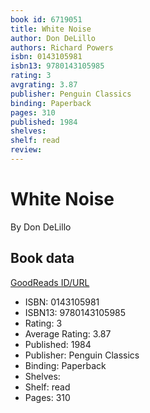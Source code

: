 ```yaml
---
book id: 6719051
title: White Noise
author: Don DeLillo
authors: Richard Powers
isbn: 0143105981
isbn13: 9780143105985
rating: 3
avgrating: 3.87
publisher: Penguin Classics
binding: Paperback
pages: 310
published: 1984
shelves: 
shelf: read
review: 
---
```


# White Noise

By Don DeLillo

## Book data

[GoodReads ID/URL](https://www.goodreads.com/book/show/6719051)

- ISBN: 0143105981
- ISBN13: 9780143105985
- Rating: 3
- Average Rating: 3.87
- Published: 1984
- Publisher: Penguin Classics
- Binding: Paperback
- Shelves: 
- Shelf: read
- Pages: 310


